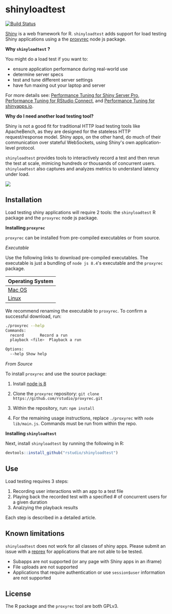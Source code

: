 # shinyloadtest
[![Build Status](https://travis-ci.org/rstudio/shinyloadtest.svg?branch=master)](https://travis-ci.org/rstudio/shinyloadtest)

[Shiny](https://shiny.rstudio.com) is a web framework for R. `shinyloadtest`
adds support for load testing Shiny applications using a the
[proxyrec](https://github.com/rstudio/proxyrec) node js package. 

**Why `shinyloadtest` ?**

You might do a load test if you want to:
-  ensure application performance during real-world use 
-  determine server specs
-  test and tune different server settings
-  have fun maxing out your laptop and server

For more details see:
[Performance Tuning for Shiny Server
Pro](https://support.rstudio.com/hc/en-us/articles/220546267-Scaling-and-Performance-Tuning-Applications-in-Shiny-Server-Pro),
[Performance Tuning for RStudio
Connect](https://support.rstudio.com/hc/en-us/articles/231874748), and
[Performance Tuning for
shinyapps.io](http://shiny.rstudio.com/articles/scaling-and-tuning.html).

**Why do I need another load testing tool?**

Shiny is not a good fit for traditional HTTP load testing tools like
ApacheBench, as they are designed for the stateless HTTP request/response model.
Shiny apps, on the other hand, do much of their communication over stateful
WebSockets, using Shiny's own application-level protocol.

`shinyloadtest` provides tools to interactively record a test and then rerun the
test at scale, mimicing hundreds or thousands of concurrent users.
`shinyloadtest` also captures and analyzes metrics to understand latency under
load.  

![](img/sample_concurrency_plot.png)

## Installation

Load testing shiny applications will require 2 tools: the `shinyloadtest` R
package and the `proxyrec` node js package. 

**Installing `proxyrec`**

`proxyrec` can be installed from pre-compiled executables or from source.

*Executable*

Use the following links to download pre-compiled executables. The executable is just a bundling of `node js 8.4`'s executable and the `proxyrec` package.

|Operating System|
|----------------|
|[Mac OS](https://s3-us-west-2.amazonaws.com/rstudio-proxyrec-execs/rstudio/proxyrec/43/43.1/main-macos)|
|[Linux](https://s3-us-west-2.amazonaws.com/rstudio-proxyrec-execs/rstudio/proxyrec/43/43.1/main-linux)|


We recommend renaming the executable to `proxyrec`. To confirm a successful
download, run: 

```bash
./proxyrec --help
Commands:
  record	   Record a run
  playback <file>  Playback a run

Options:
  --help Show help
```

*From Source*

To install `proxyrec` and use the source package:

1. Install [node js 8](https://nodejs.org/en/download/current/)

2. Clone the `proxyrec` repository: `git clone https://github.com/rstudio/proxyrec.git`

3. Within the repository, run: `npm install`

4. For the remaining usage instructions, replace `./proxyrec` with `node
lib/main.js`. Commands must be run from within the repo.

**Installing `shinyloadtest`**

Next, install `shinyloadtest` by running the following in R:

```r
devtools::install_github("rstudio/shinyloadtest")
```

## Use

Load testing requires 3 steps: 

1. Recording user interactions with an app to a test file
2. Playing back the recorded test with a specified # of concurrent users for a
given duration
3. Analzying the playback results

Each step is described in a detailed article.

## Known limitations 

`shinyloadtest` does not work for all classes of shiny apps. Please submit an
issue with a [reprex](https://github.com/tidyverse/reprex) for applications that are not able to be tested.
 
- Subapps are not supported (or any page with Shiny apps in an iframe) 
- File uploads are not supported
- Applications that require authentication or use `session$user` information are not supported

## License

The R package and the `proxyrec` tool are both GPLv3.
